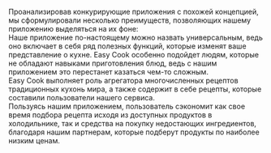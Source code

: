 Проанализировав конкурирующие приложения с похожей концепцией, мы сформулировали несколько преимуществ, позволяющих нашему приложению выделяться на их фоне:<br>
Наше приложение по-настоящему можно назвать универсальным, ведь оно включает в себя ряд полезных функций, которые изменят ваше представление о кухне. Easy Cook особенно подойдет людям, которые не обладают навыками приготовления блюд, ведь с нашим приложением это перестанет казаться чем-то сложным.<br>
Easy Cook выполняет роль агрегатора многочисленных рецептов традиционных кухонь мира, а также содержит в себе рецепты, которые составили пользователи нашего сервиса.<br>
Пользуясь нашим приложением, пользователь сэкономит как свое время подбора рецепта исходя из доступных продуктов в холодильнике, так и средства на покупку недостающих ингредиентов, благодаря нашим партнерам, которые подберут продукты по наиболее низким ценам.<br>
